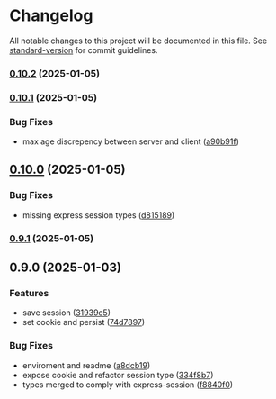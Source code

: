 # Changelog

All notable changes to this project will be documented in this file. See [standard-version](https://github.com/conventional-changelog/standard-version) for commit guidelines.

### [0.10.2](https://github.com/mguleryuz/hono-sess/compare/v0.10.1...v0.10.2) (2025-01-05)

### [0.10.1](https://github.com/mguleryuz/hono-sess/compare/v0.10.0...v0.10.1) (2025-01-05)

### Bug Fixes

- max age discrepency between server and client ([a90b91f](https://github.com/mguleryuz/hono-sess/commit/a90b91ffb545ff572c318e5e5b3e22a9155a82ea))

## [0.10.0](https://github.com/mguleryuz/hono-sess/compare/v0.9.1...v0.10.0) (2025-01-05)

### Bug Fixes

- missing express session types ([d815189](https://github.com/mguleryuz/hono-sess/commit/d8151896743003c9f4a121c296175d08b7ab14bd))

### [0.9.1](https://github.com/mguleryuz/hono-sess/compare/v0.9.0...v0.9.1) (2025-01-05)

## 0.9.0 (2025-01-03)

### Features

- save session ([31939c5](https://github.com/mguleryuz/hono-sess/commit/31939c525bf90923bceec6e2536201402c3a5cb9))
- set cookie and persist ([74d7897](https://github.com/mguleryuz/hono-sess/commit/74d78974eb770ef837cffdfb61566a7fb9ce4338))

### Bug Fixes

- enviroment and readme ([a8dcb19](https://github.com/mguleryuz/hono-sess/commit/a8dcb19523b953a78166e0cfaf4fad195e1b8fb0))
- expose cookie and refactor session type ([334f8b7](https://github.com/mguleryuz/hono-sess/commit/334f8b71d3ef5efc4d68f78bf7e524defb5e5e57))
- types merged to comply with express-session ([f8840f0](https://github.com/mguleryuz/hono-sess/commit/f8840f0dae0c832b18380a48fd95565bc7dc16da))
